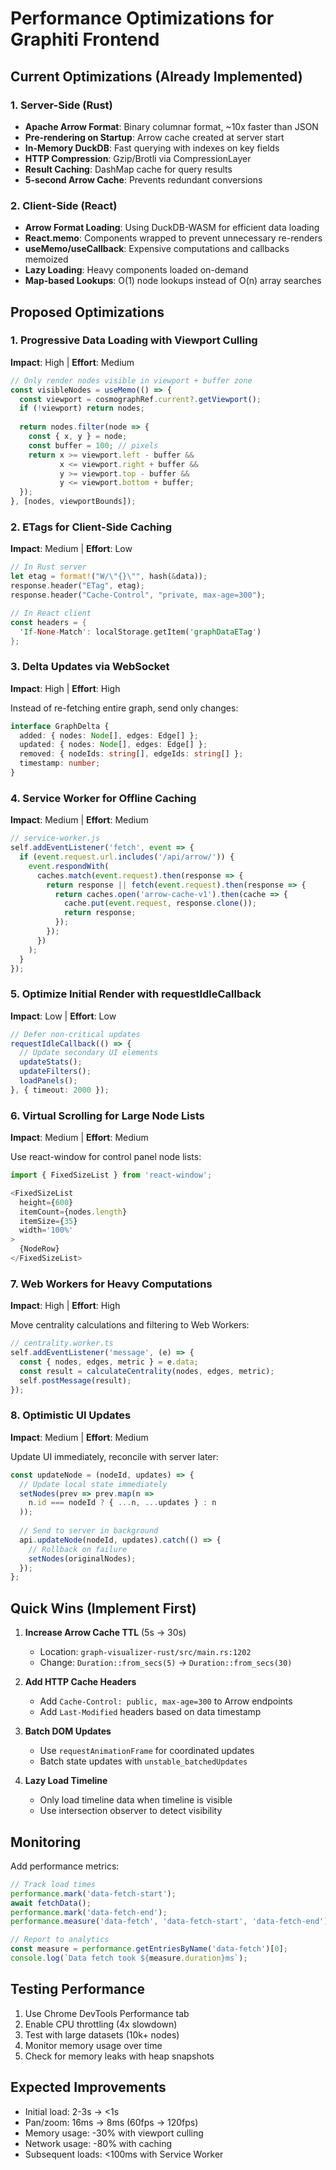 # Performance Optimizations for Graphiti Frontend

## Current Optimizations (Already Implemented)

### 1. Server-Side (Rust)
- **Apache Arrow Format**: Binary columnar format, ~10x faster than JSON
- **Pre-rendering on Startup**: Arrow cache created at server start
- **In-Memory DuckDB**: Fast querying with indexes on key fields
- **HTTP Compression**: Gzip/Brotli via CompressionLayer
- **Result Caching**: DashMap cache for query results
- **5-second Arrow Cache**: Prevents redundant conversions

### 2. Client-Side (React)
- **Arrow Format Loading**: Using DuckDB-WASM for efficient data loading
- **React.memo**: Components wrapped to prevent unnecessary re-renders
- **useMemo/useCallback**: Expensive computations and callbacks memoized
- **Lazy Loading**: Heavy components loaded on-demand
- **Map-based Lookups**: O(1) node lookups instead of O(n) array searches

## Proposed Optimizations

### 1. Progressive Data Loading with Viewport Culling
**Impact**: High | **Effort**: Medium

```typescript
// Only render nodes visible in viewport + buffer zone
const visibleNodes = useMemo(() => {
  const viewport = cosmographRef.current?.getViewport();
  if (!viewport) return nodes;
  
  return nodes.filter(node => {
    const { x, y } = node;
    const buffer = 100; // pixels
    return x >= viewport.left - buffer &&
           x <= viewport.right + buffer &&
           y >= viewport.top - buffer &&
           y <= viewport.bottom + buffer;
  });
}, [nodes, viewportBounds]);
```

### 2. ETags for Client-Side Caching
**Impact**: Medium | **Effort**: Low

```rust
// In Rust server
let etag = format!("W/\"{}\"", hash(&data));
response.header("ETag", etag);
response.header("Cache-Control", "private, max-age=300");

// In React client
const headers = {
  'If-None-Match': localStorage.getItem('graphDataETag')
};
```

### 3. Delta Updates via WebSocket
**Impact**: High | **Effort**: High

Instead of re-fetching entire graph, send only changes:
```typescript
interface GraphDelta {
  added: { nodes: Node[], edges: Edge[] };
  updated: { nodes: Node[], edges: Edge[] };
  removed: { nodeIds: string[], edgeIds: string[] };
  timestamp: number;
}
```

### 4. Service Worker for Offline Caching
**Impact**: Medium | **Effort**: Medium

```javascript
// service-worker.js
self.addEventListener('fetch', event => {
  if (event.request.url.includes('/api/arrow/')) {
    event.respondWith(
      caches.match(event.request).then(response => {
        return response || fetch(event.request).then(response => {
          return caches.open('arrow-cache-v1').then(cache => {
            cache.put(event.request, response.clone());
            return response;
          });
        });
      })
    );
  }
});
```

### 5. Optimize Initial Render with requestIdleCallback
**Impact**: Low | **Effort**: Low

```typescript
// Defer non-critical updates
requestIdleCallback(() => {
  // Update secondary UI elements
  updateStats();
  updateFilters();
  loadPanels();
}, { timeout: 2000 });
```

### 6. Virtual Scrolling for Large Node Lists
**Impact**: Medium | **Effort**: Medium

Use react-window for control panel node lists:
```typescript
import { FixedSizeList } from 'react-window';

<FixedSizeList
  height={600}
  itemCount={nodes.length}
  itemSize={35}
  width='100%'
>
  {NodeRow}
</FixedSizeList>
```

### 7. Web Workers for Heavy Computations
**Impact**: High | **Effort**: High

Move centrality calculations and filtering to Web Workers:
```typescript
// centrality.worker.ts
self.addEventListener('message', (e) => {
  const { nodes, edges, metric } = e.data;
  const result = calculateCentrality(nodes, edges, metric);
  self.postMessage(result);
});
```

### 8. Optimistic UI Updates
**Impact**: Medium | **Effort**: Medium

Update UI immediately, reconcile with server later:
```typescript
const updateNode = (nodeId, updates) => {
  // Update local state immediately
  setNodes(prev => prev.map(n => 
    n.id === nodeId ? { ...n, ...updates } : n
  ));
  
  // Send to server in background
  api.updateNode(nodeId, updates).catch(() => {
    // Rollback on failure
    setNodes(originalNodes);
  });
};
```

## Quick Wins (Implement First)

1. **Increase Arrow Cache TTL** (5s → 30s)
   - Location: `graph-visualizer-rust/src/main.rs:1202`
   - Change: `Duration::from_secs(5)` → `Duration::from_secs(30)`

2. **Add HTTP Cache Headers**
   - Add `Cache-Control: public, max-age=300` to Arrow endpoints
   - Add `Last-Modified` headers based on data timestamp

3. **Batch DOM Updates**
   - Use `requestAnimationFrame` for coordinated updates
   - Batch state updates with `unstable_batchedUpdates`

4. **Lazy Load Timeline**
   - Only load timeline data when timeline is visible
   - Use intersection observer to detect visibility

## Monitoring

Add performance metrics:
```typescript
// Track load times
performance.mark('data-fetch-start');
await fetchData();
performance.mark('data-fetch-end');
performance.measure('data-fetch', 'data-fetch-start', 'data-fetch-end');

// Report to analytics
const measure = performance.getEntriesByName('data-fetch')[0];
console.log(`Data fetch took ${measure.duration}ms`);
```

## Testing Performance

1. Use Chrome DevTools Performance tab
2. Enable CPU throttling (4x slowdown)
3. Test with large datasets (10k+ nodes)
4. Monitor memory usage over time
5. Check for memory leaks with heap snapshots

## Expected Improvements

- Initial load: 2-3s → <1s
- Pan/zoom: 16ms → 8ms (60fps → 120fps)
- Memory usage: -30% with viewport culling
- Network usage: -80% with caching
- Subsequent loads: <100ms with Service Worker